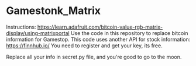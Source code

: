 # Gamestonk_Matrix
Instructions: https://learn.adafruit.com/bitcoin-value-rgb-matrix-display/using-matrixportal
Use the code in this repository to replace bitcoin information for Gamestop.
This code uses another API for stock information: 
https://finnhub.io/
You need to register and get your key, its free.

Replace all your info in secret.py file, and you're good to go to the moon.
